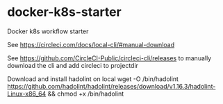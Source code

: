 # docker-k8s-starter
Docker k8s workflow starter

See https://circleci.com/docs/local-cli/#manual-download

See https://github.com/CircleCI-Public/circleci-cli/releases to manually download the cli and add circleci to projectdir

Download and install hadolint on local wget -O /bin/hadolint https://github.com/hadolint/hadolint/releases/download/v1.16.3/hadolint-Linux-x86_64 && chmod +x /bin/hadolint
